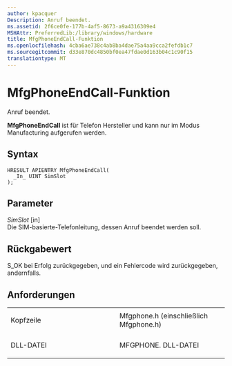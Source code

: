 ```yaml
---
author: kpacquer
Description: Anruf beendet.
ms.assetid: 2f6ce0fe-177b-4af5-8673-a9a4316309e4
MSHAttr: PreferredLib:/library/windows/hardware
title: MfgPhoneEndCall-Funktion
ms.openlocfilehash: 4cba6ae738c4ab8ba4dae75a4aa9cca2fefdb1c7
ms.sourcegitcommit: d33e870dc4850bf0ea47fdae0d163b04c1c90f15
translationtype: MT
---
```

# <a name="mfgphoneendcall-function"></a>MfgPhoneEndCall-Funktion


Anruf beendet.

**MfgPhoneEndCall** ist für Telefon Hersteller und kann nur im Modus Manufacturing aufgerufen werden.

<a name="syntax"></a>Syntax
------

```ManagedCPlusPlus
HRESULT APIENTRY MfgPhoneEndCall(
  _In_ UINT SimSlot  
);
```

<a name="parameters"></a>Parameter
----------

*SimSlot* \[in\]  
Die SIM-basierte-Telefonleitung, dessen Anruf beendet werden soll.

<a name="return-value"></a>Rückgabewert
------------

S\_OK bei Erfolg zurückgegeben, und ein Fehlercode wird zurückgegeben, andernfalls.

<a name="requirements"></a>Anforderungen
------------

<table>
<colgroup>
<col width="50%" />
<col width="50%" />
</colgroup>
<tbody>
<tr class="odd">
<td align="left"><p>Kopfzeile</p></td>
<td align="left">Mfgphone.h (einschließlich Mfgphone.h)</td>
</tr>
<tr class="even">
<td align="left"><p>DLL-DATEI</p></td>
<td align="left">MFGPHONE. DLL-DATEI</td>
</tr>
</tbody>
</table>

 

 





